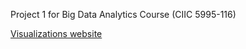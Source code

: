 Project 1 for Big Data Analytics Course (CIIC 5995-116)

[Visualizations website](https://andresher.github.io/bigdata-project1/)
